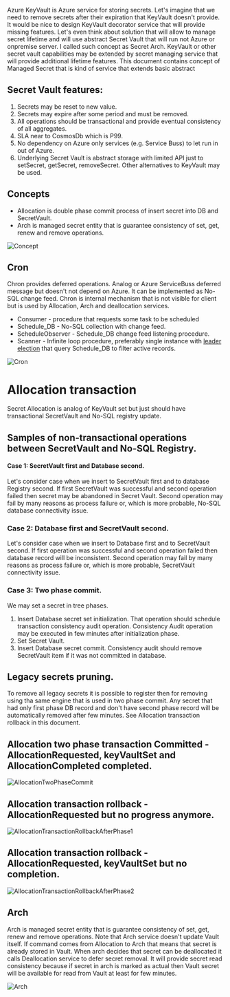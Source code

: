 Azure KeyVault is Azure service for storing secrets. Let's imagine that we need to remove secrets after their expiration that KeyVault doesn't provide. It would be nice to design KeyVault decorator service that will provide missing features. Let's even think about solution that will allow to manage secret lifetime and will use abstract Secret Vault that will run not Azure or onpremise server. I called such concept as Secret Arch. 
KeyVault or other secret vault capabilities may be extended by secret managing service that will provide additional lifetime features.
This document contains concept of Managed Secret that is kind of service that extends basic abstract 
## Secret Vault features:

1. Secrets may be reset to new value.
1. Secrets may expire after some period and must be removed.
1. All operations should be transactional and provide eventual consistency of all aggregates. 
1. SLA near to CosmosDb which is P99.
1. No dependency on Azure only services (e.g. Service Buss) to let run in out of Azure.
1. Underlying Secret Vault is abstract storage with limited API just to setSecret, getSecret, removeSecret. Other alternatives to KeyVault may be used.

## Concepts

- Allocation is double phase commit process of insert secret into DB and SecretVault.
- Arch is managed secret entity that is guarantee consistency of set, get, renew and remove operations.

![Concept](./GeneralConcept.png)

## Cron
Chron provides deferred operations. Analog or Azure ServiceBuss deferred message but doesn't not depend on Azure. It can be implemented as No-SQL change feed.
Chron is internal mechanism that is not visible for client but is used by Allocation, Arch and deallocation services.

- Consumer - procedure that requests some task to be scheduled
- Schedule_DB - No-SQL collection with change feed.
- ScheduleObserver - Schedule_DB change feed listening procedure.
- Scanner - Infinite loop procedure, preferably single instance with [leader election](https://docs.microsoft.com/en-us/azure/architecture/patterns/leader-election) that query Schedule_DB to filter active records.

![Cron](./Cron.png)

# Allocation transaction

Secret Allocation is analog of KeyVault set but just should have transactional SecretVault and No-SQL registry update.

## Samples of non-transactional operations between SecretVault and No-SQL Registry.

#### Case 1: SecretVault first and Database second.
Let's consider case when we insert to SecretVault first and to database Registry second. If first SecretVault was successful and second operation failed then secret may be abandoned in Secret Vault. Second operation may fail by many reasons as process failure or, which is more probable, No-SQL database connectivity issue.

### Case 2: Database first and SecretVault second.
Let's consider case when we insert to Database first and to SecretVault second. If first operation was successful and second operation failed then database record will be inconsistent. Second operation may fail by many reasons as process failure or, which is more probable, SecretVault connectivity issue.

### Case 3: Two phase commit.
We may set a secret in tree phases.
1. Insert Database secret set initialization. That operation should schedule transaction consistency audit operation. Consistency Audit operation may be executed in few minutes after initialization phase.
2. Set Secret Vault. 
3. Insert Database secret commit.
Consistency audit should remove SecretVault item if it was not committed in database.

## Legacy secrets pruning.
To remove all legacy secrets it is possible to register then for removing using tha same engine that is used in two phase commit. Any secret that had only first phase DB record and don't have second phase record will be automatically removed after few minutes. See Allocation transaction rollback in this document.

## Allocation two phase transaction Committed - AllocationRequested, keyVaultSet and AllocationCompleted completed.

![AllocationTwoPhaseCommit](./AllocationTwoPhaseCommit.png)

## Allocation transaction rollback - AllocationRequested but no progress anymore.

![AllocationTransactionRollbackAfterPhase1](./AllocationTransactionRollbackAfterPhase1.png)

## Allocation transaction rollback - AllocationRequested, keyVaultSet but no completion.

![AllocationTransactionRollbackAfterPhase2](./AllocationTransactionRollbackAfterPhase2.png)

## Arch
Arch is managed secret entity that is guarantee consistency of set, get, renew and remove operations. Note that Arch service doesn't update Vault itself. If command comes from Allocation to Arch that means that secret is already stored in Vault. When arch decides that secret can be deallocated it calls Deallocation service to defer secret removal. It will provide secret read consistency because if secret in arch is marked as actual then Vault secret will be available for read from Vault at least for few minutes.

![Arch](./Arch.png)
